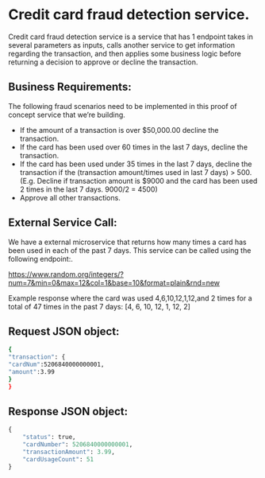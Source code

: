 # Credit card fraud detection service.

Credit card fraud detection service is a service that has 1 endpoint takes in several parameters as inputs, calls another service to get
information regarding the transaction, and then applies some business logic before returning a decision to approve
or decline the transaction.

## Business Requirements:

The following fraud scenarios need to be implemented
in this proof of concept service that we’re building.
- If the amount of a transaction is over $50,000.00 decline the transaction.
- If the card has been used over 60 times in the last 7 days, decline the transaction.
- If the card has been used under 35 times in the last 7 days, decline the transaction if the (transaction
  amount/times used in last 7 days) > 500. (E.g. Decline if transaction amount is $9000 and the card has
  been used 2 times in the last 7 days. 9000/2 = 4500)
- Approve all other transactions.

## External Service Call:

We have a external microservice that
returns how many times a card has been used in each of 
the past 7 days. This service can be called using the following endpoint:.

https://www.random.org/integers/?num=7&min=0&max=12&col=1&base=10&format=plain&rnd=new

Example response where the card was used 4,6,10,12,1,12,and 2 times for a total of 47 times in the past 7 days: [4,
6, 10, 12, 1, 12, 2]

## Request JSON object:
```bash
{
"transaction": {
"cardNum":5206840000000001,
"amount":3.99
}
}
```

## Response JSON object:

```python
{
    "status": true,
    "cardNumber": 5206840000000001,
    "transactionAmount": 3.99,
    "cardUsageCount": 51
}
